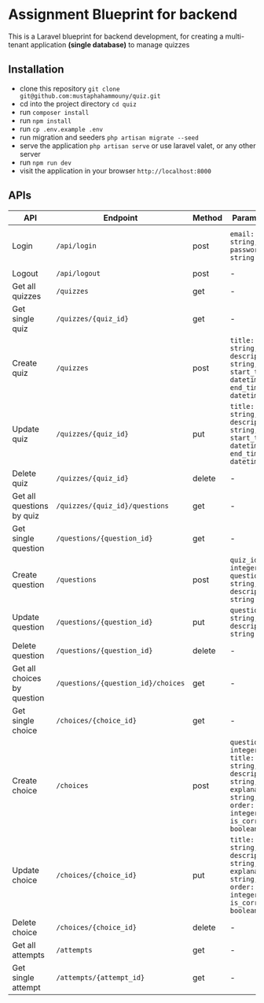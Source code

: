 # Assignment Blueprint for backend

This is a Laravel blueprint for backend development, for creating a multi-tenant application **(single database)** to manage quizzes

## Installation

-   clone this repository `git clone git@github.com:mustaphahammouny/quiz.git`
-   cd into the project directory `cd quiz`
-   run `composer install`
-   run `npm install`
-   run `cp .env.example .env`
-   run migration and seeders `php artisan migrate --seed`
-   serve the application `php artisan serve` or use laravel valet, or any other server
-   run `npm run dev`
-   visit the application in your browser `http://localhost:8000`

## APIs

| **API**                     | **Endpoint**                       | **Method** | **Parameters**                                                                                                       | **Response**                   |
| --------------------------- | ---------------------------------- | ---------- | -------------------------------------------------------------------------------------------------------------------- | ------------------------------ |
| Login                       | `/api/login`                       | post       | `email: string, password: string`                                                                                    | Token for accessing other APIs |
| Logout                      | `/api/logout`                      | post       | -                                                                                                                    | -                              |
| Get all quizzes             | `/quizzes`                         | get        | -                                                                                                                    | List of quizzes                |
| Get single quiz             | `/quizzes/{quiz_id}`               | get        | -                                                                                                                    | Quiz object                    |
| Create quiz                 | `/quizzes`                         | post       | `title: string, description: string, start_time: datetime, end_time: datetime`                                       | Quiz object                    |
| Update quiz                 | `/quizzes/{quiz_id}`               | put        | `title: string, description: string, start_time: datetime, end_time: datetime`                                       | Quiz object                    |
| Delete quiz                 | `/quizzes/{quiz_id}`               | delete     | -                                                                                                                    | Quiz object                    |
| Get all questions by quiz   | `/quizzes/{quiz_id}/questions`     | get        | -                                                                                                                    | List of questions              |
| Get single question         | `/questions/{question_id}`         | get        | -                                                                                                                    | Question object                |
| Create question             | `/questions`                       | post       | `quiz_id: integer, question: string, description: string`                                                            | Question object                |
| Update question             | `/questions/{question_id}`         | put        | `question: string, description: string`                                                                              | Question object                |
| Delete question             | `/questions/{question_id}`         | delete     | -                                                                                                                    | Question object                |
| Get all choices by question | `/questions/{question_id}/choices` | get        | -                                                                                                                    | List of choices                |
| Get single choice           | `/choices/{choice_id}`             | get        | -                                                                                                                    | Choice object                  |
| Create choice               | `/choices`                         | post       | `question_id: integer, title: string, description: string, explanation: string, order: integer, is_correct: boolean` | Choice object                  |
| Update choice               | `/choices/{choice_id}`             | put        | `title: string, description: string, explanation: string, order: integer, is_correct: boolean`                       | Choice object                  |
| Delete choice               | `/choices/{choice_id}`             | delete     | -                                                                                                                    | Choice object                  |
| Get all attempts            | `/attempts`                        | get        | -                                                                                                                    | List of attempts               |
| Get single attempt          | `/attempts/{attempt_id}`           | get        | -                                                                                                                    | Attempt object                 |
